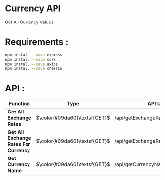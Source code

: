 # Currency API
Get All Currency Values

# **Requirements :**
```sh
npm install --save express
npm install --save cors
npm install --save axios
npm install --save cheerio
```

# **API :**
| **Function** | **Type** | **API Url** |
| ------ | ------ | ------ |
| **Get All Exchange Rates** | $\color{#09da60}\textsf{GET}$  | /api/getExchangeRates |
| **Get All Exchange Rates For Currency** | $\color{#09da60}\textsf{GET}$ |  /api/getExchangeRates/&lt;currency&gt; |
| **Get Currency Name** | $\color{#09da60}\textsf{GET}$ |  /api/getCurrencyName/&lt;currency&gt; |
